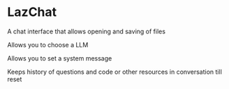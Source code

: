 # LazChat

A chat interface that allows opening and saving of files

Allows you to choose a LLM

Allows you to set a system message

Keeps history of questions and code or other resources in conversation till reset
